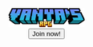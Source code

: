 <center><img src="minecraft_title.png" alt="Logo" class="center" width="30%" height="30%">
<center><button type="button" height=100px>Join now!</button>

